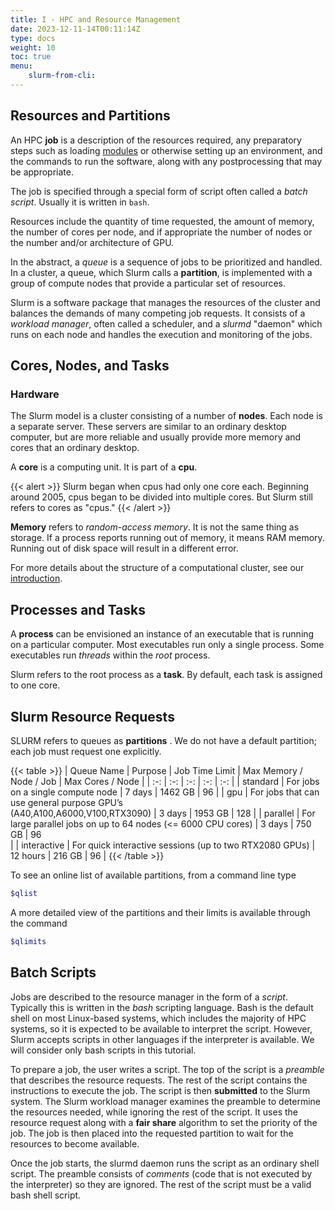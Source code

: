 ```yaml
---
title: I - HPC and Resource Management
date: 2023-12-11-14T00:11:14Z
type: docs 
weight: 10
toc: true
menu: 
    slurm-from-cli:
---
```


## Resources and Partitions

An HPC **job** is a description of the resources required, any preparatory steps such as loading [modules](https://www.rc.virginia.edu/userinfo/rivanna/software/modules/) or otherwise setting up an environment, and the commands to run the software, along with any postprocessing that may be appropriate.

The job is specified through a special form of script often called a _batch script_.  Usually it is written in `bash`.

Resources include the quantity of time requested, the amount of memory, the number of cores per node, and if appropriate the number of nodes or the number and/or architecture of GPU.

In the abstract, a _queue_ is a sequence of jobs to be prioritized and handled. In a cluster, a queue, which Slurm calls a **partition**, is implemented with a group of compute nodes that provide a particular set of resources.

Slurm is a software package that manages the resources of the cluster and balances the demands of many competing job requests.  It consists of a _workload manager_, often called a scheduler, and a _slurmd_ "daemon" which runs on each node and handles the execution and monitoring of the jobs.

## Cores, Nodes, and Tasks

### Hardware

The Slurm model is a cluster consisting of a number of **nodes**.  Each node is a separate server.  These servers are similar to an ordinary desktop computer, but are more reliable and usually provide more memory and cores that an ordinary desktop.

A **core** is a computing unit. It is part of a **cpu**.  

{{< alert >}}
Slurm began when cpus had only one core each. Beginning around 2005, cpus began to be divided into multiple cores.  But Slurm still refers to cores as "cpus."
{{< /alert >}}

**Memory** refers to _random-access memory_.  It is not the same thing as storage.  If a process reports running out of memory, it means RAM memory. Running out of disk space will result in a different error.

For more details about the structure of a computational cluster, see our [introduction](https://learning.rc.virginia.edu/notes/hpc-intro/).
## Processes and Tasks

A **process** can be envisioned an instance of an executable that is running on a particular computer.  Most executables run only a single process.  Some executables run _threads_ within the _root_ process.

Slurm refers to the root process as a **task**. By default, each task is assigned to one core.


## Slurm Resource Requests

SLURM refers to queues as  __partitions__ .  We do not have a default partition; each job must request one explicitly.

{{< table >}}
| Queue Name | Purpose | Job Time Limit | Max Memory / Node / Job | Max Cores / Node |
| :-: | :-: | :-: | :-: | :-: |
| standard | For jobs on a single compute node | 7 days | 1462 GB | 96 |
| gpu | For jobs that can use general purpose GPU’s<br /> (A40,A100,A6000,V100,RTX3090) | 3 days | 1953 GB | 128 |
| parallel | For large parallel jobs on up to 64 nodes (<= 6000 CPU cores) | 3 days | 750 GB | 96<br /> |
| interactive | For quick interactive sessions (up to two RTX2080 GPUs) | 12 hours | 216 GB |  96  |
{{< /table >}}

To see an online list of available partitions, from a command line type
```bash
$qlist
```

A more detailed view of the partitions and their limits is available through the command
```bash
$qlimits
```
## Batch Scripts

Jobs are described to the resource manager in the form of a _script_.  Typically this is written in the _bash_ scripting language.  Bash is the default shell on most Linux-based systems, which includes the majority of HPC systems, so it is expected to be available to interpret the script.  However, Slurm accepts scripts in other languages if the interpreter is available.  We will consider only bash scripts in this tutorial.

To prepare a job, the user writes a script. The top of the script is a _preamble_ that describes the resource requests. The rest of the script contains the instructions to execute the job. The script is then **submitted** to the Slurm system. The Slurm workload manager examines the preamble to determine the resources needed, while ignoring the rest of the script. It uses the resource request along with a **fair share** algorithm to set the priority of the job.  The job is then placed into the requested partition to wait for the resources to become available.  

Once the job starts, the slurmd daemon runs the script as an ordinary shell script. The preamble consists of _comments_ (code that is not executed by the interpreter) so they are ignored. The rest of the script must be a valid bash shell script.
